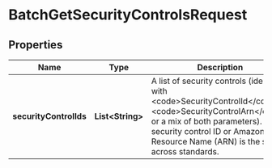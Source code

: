 

# BatchGetSecurityControlsRequest


## Properties

| Name | Type | Description | Notes |
|------------ | ------------- | ------------- | -------------|
|**securityControlIds** | **List&lt;String&gt;** |  A list of security controls (identified with &lt;code&gt;SecurityControlId&lt;/code&gt;, &lt;code&gt;SecurityControlArn&lt;/code&gt;, or a mix of both parameters). The security control ID or Amazon Resource Name (ARN) is the same across standards.  |  |



